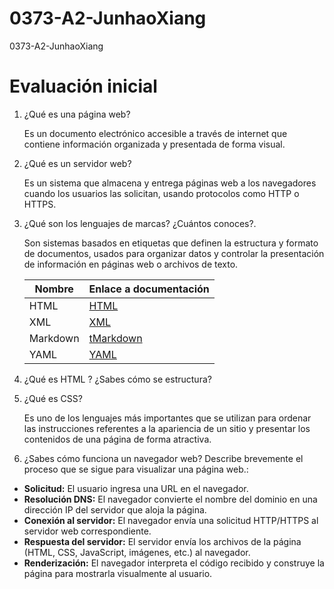 # 0373-A2-JunhaoXiang
0373-A2-JunhaoXiang

# Evaluación inicial

1. ¿Qué es una página web?
   
    Es un documento electrónico accesible a través de internet que contiene información organizada y presentada de forma visual.

2. ¿Qué es un servidor web?
   
    Es un sistema que almacena y entrega páginas web a los navegadores cuando los usuarios las solicitan, usando protocolos como HTTP o HTTPS.

3. ¿Qué son los lenguajes de marcas? ¿Cuántos conoces?. 

    Son sistemas basados en etiquetas que definen la estructura y formato de documentos, usados para organizar datos y controlar la presentación de información en páginas web o archivos de texto.
   
    |Nombre | Enlace a documentación | 
    |-----------|--------------------|
    |HTML |[HTML](https://es.wikipedia.org/wiki/HTML "HTML")|
    |XML |[XML](https://es.wikipedia.org/wiki/Extensible_Markup_Language "XML")|
    |Markdown |[tMarkdown](https://es.wikipedia.org/wiki/Markdown "Markdown")|
    |YAML |[YAML](https://es.wikipedia.org/wiki/YAML "YAML")|


   
4. ¿Qué es HTML ? ¿Sabes cómo se estructura?
   
5. ¿Qué es CSS?
   
    Es uno de los lenguajes más importantes que se utilizan para ordenar las instrucciones referentes a la apariencia de un sitio y presentar los contenidos de una página de forma atractiva.

6. ¿Sabes cómo funciona un navegador web? Describe brevemente el proceso que se sigue para visualizar una página web.:
* __Solicitud:__ El usuario ingresa una URL en el navegador.
* __Resolución DNS:__ El navegador convierte el nombre del dominio en una dirección IP del servidor que aloja la página.
* __Conexión al servidor:__ El navegador envía una solicitud HTTP/HTTPS al servidor web correspondiente.
* __Respuesta del servidor:__ El servidor envía los archivos de la página (HTML, CSS, JavaScript, imágenes, etc.) al navegador.
* __Renderización:__ El navegador interpreta el código recibido y construye la página para mostrarla visualmente al usuario.
